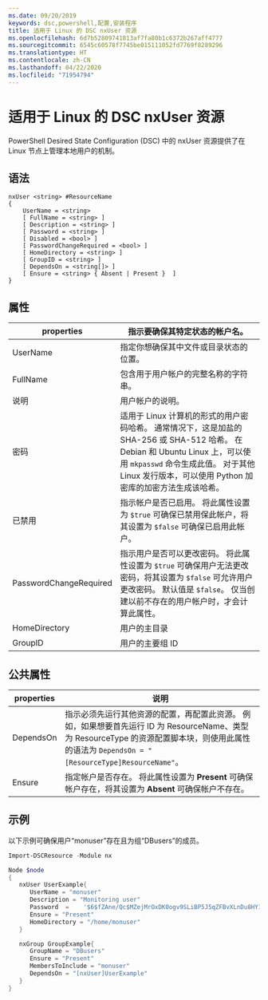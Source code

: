 ```yaml
---
ms.date: 09/20/2019
keywords: dsc,powershell,配置,安装程序
title: 适用于 Linux 的 DSC nxUser 资源
ms.openlocfilehash: 6d7b52809741813af7fa80b1c6372b267aff4777
ms.sourcegitcommit: 6545c60578f7745be015111052fd7769f8289296
ms.translationtype: HT
ms.contentlocale: zh-CN
ms.lasthandoff: 04/22/2020
ms.locfileid: "71954794"
---
```

# <a name="dsc-for-linux-nxuser-resource"></a>适用于 Linux 的 DSC nxUser 资源

PowerShell Desired State Configuration (DSC) 中的 nxUser  资源提供了在 Linux 节点上管理本地用户的机制。

## <a name="syntax"></a>语法

```Syntax
nxUser <string> #ResourceName
{
    UserName = <string>
    [ FullName = <string> ]
    [ Description = <string> ]
    [ Password = <string> ]
    [ Disabled = <bool> ]
    [ PasswordChangeRequired = <bool> ]
    [ HomeDirectory = <string> ]
    [ GroupID = <string> ]
    [ DependsOn = <string[]> ]
    [ Ensure = <string> { Absent | Present }  ]
}
```

## <a name="properties"></a>属性

|properties |指示要确保其特定状态的帐户名。 |
|---|---|
|UserName |指定你想确保其中文件或目录状态的位置。 |
|FullName |包含用于用户帐户的完整名称的字符串。 |
|说明 |用户帐户的说明。 |
|密码 |适用于 Linux 计算机的形式的用户密码哈希。 通常情况下，这是加盐的 SHA-256 或 SHA-512 哈希。 在 Debian 和 Ubuntu Linux 上，可以使用 `mkpasswd` 命令生成此值。 对于其他 Linux 发行版本，可以使用 Python 加密库的加密方法生成该哈希。 |
|已禁用 |指示帐户是否已启用。 将此属性设置为 `$true` 可确保已禁用保此帐户，将其设置为 `$false` 可确保已启用此帐户。 |
|PasswordChangeRequired |指示用户是否可以更改密码。 将此属性设置为 `$true` 可确保用户无法更改密码，将其设置为 `$false` 可允许用户更改密码。 默认值是 `$false`。 仅当创建以前不存在的用户帐户时，才会计算此属性。 |
|HomeDirectory |用户的主目录 |
|GroupID |用户的主要组 ID |

## <a name="common-properties"></a>公共属性

|properties |说明 |
|---|---|
|DependsOn |指示必须先运行其他资源的配置，再配置此资源。 例如，如果想要首先运行 ID 为 ResourceName、类型为 ResourceType 的资源配置脚本块，则使用此属性的语法为 `DependsOn = "[ResourceType]ResourceName"`。 |
|Ensure |指定帐户是否存在。 将此属性设置为 **Present** 可确保帐户存在，将其设置为 **Absent** 可确保帐户不存在。 |

## <a name="example"></a>示例

以下示例可确保用户“monuser”存在且为组“DBusers”的成员。

```powershell
Import-DSCResource -Module nx

Node $node
{
   nxUser UserExample{
      UserName = "monuser"
      Description = "Monitoring user"
      Password  =    '$6$fZAne/Qc$MZejMrOxDK0ogv9SLiBP5J5qZFBvXLnDu8HY1Oy7ycX.Y3C7mGPUfeQy3A82ev3zIabhDQnj2ayeuGn02CqE/0'
      Ensure = "Present"
      HomeDirectory = "/home/monuser"
   }

   nxGroup GroupExample{
      GroupName = "DBusers"
      Ensure = "Present"
      MembersToInclude = "monuser"
      DependsOn = "[nxUser]UserExample"
   }
}
```